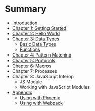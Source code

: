 # Summary

* [Introduction](README.md)
* [Chapter 1: Getting Started](getting_started.md)
* [Chapter 2: Hello World](hello_world.md)
* [Chapter 3: Data Types](data_types.md)
   * [Basic Data Types](basic_data_types.md)
   * [Functions](functions.md)
* [Chapter 4: Pattern Matching](pattern_matching.md)
* [Chapter 5: Protocols](protocols.md)
* [Chapter 6: Macros](macros.md)
* Chapter 7: Processes
* Chapter 8: JavaScript Interop
   * JS Module
   * Working with JavaScript Modules
* [Appendix](appendix.md)
   * [Using with Phoenix](using_with_phoenix.md)
   * [Using with Webpack](using_with_webpack.md)

